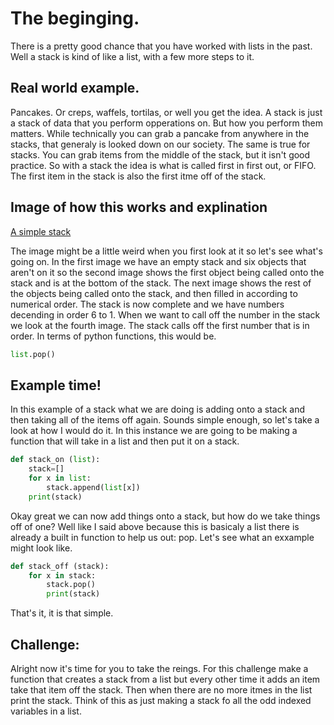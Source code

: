 # The beginging.

There is a pretty good chance that you have worked
with lists in the past.  Well a stack is kind of 
like a list, with a few more steps to it.

## Real world example.
Pancakes.  Or creps, waffels, tortilas, or well
you get the idea.  A stack is just a stack of data
that you perform opperations on.  But how you perform
them matters.  While technically you can grab a
pancake from anywhere in the stacks, that generaly
is looked down on our society.  The same is true for
stacks.  You can grab items from the middle of the 
stack, but it isn't good practice.  So with a stack 
the idea is what is called first in first out, or 
FIFO.  The first item in the stack is also the first
itme off of the stack.

## Image of how this works and explination
[A simple stack](stack.PNG)

The image might be a little weird when you first look 
at it so let's see what's going on.  In the first 
image we have an empty stack and six objects that 
aren't on it so the second image shows the first 
object being called onto the stack and is at the 
bottom of the stack.  The next image shows the rest
of the objects being called onto the stack, and then
filled in according to numerical order.  The stack 
is now complete and we have numbers decending in 
order 6 to 1.  When we want to call off the number 
in the stack we look at the fourth image.  The stack
calls off the first number that is in order.  In 
terms of python functions, this would be.
```python
list.pop()
```

## Example time!
In this example of a stack what we are doing is 
adding onto a stack and then taking all of the items
off again.  Sounds simple enough, so let's take a 
look at how I would do it.  In this instance we are 
going to be making a function that will take in a 
list and then put it on a stack.

```python
def stack_on (list):
    stack=[]
    for x in list:
        stack.append(list[x])
    print(stack)
```
<!-- When we run this function we get an error, take a 
look at it when we get back onto the wifi, before 
we submit it.  Index is out of range. -->

 Okay great we can now add things onto a stack, but
 how do we take things off of one?  Well like I said
 above because this is basicaly a list there is already
 a built in function to help us out: pop.
Let's see what an exxample might look like.

```python
def stack_off (stack):
    for x in stack:
        stack.pop()
        print(stack)
```
That's it, it is that simple.

<!-- 
We've got something weird going on with the above
example.  It sees the first few items and then decides
to stop going after about three run throughs.
-->

## Challenge:
Alright now it's time for you to take the reings.  For 
this challenge make a function that creates a stack from
a list but every other time it adds an item take that 
item off the stack.  Then when there are no more itmes 
in the list print the stack.  Think of this as just 
making a stack fo all the odd indexed variables in 
a list.

